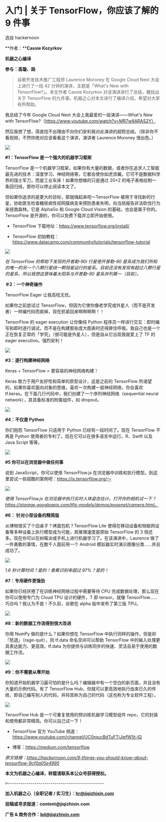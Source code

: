 # 入门 | 关于 TensorFlow，你应该了解的 9 件事

选自 hackernoon

**作者：****Cassie Kozyrkov**

**机器之心编译**

**参与：高璇、路**

> 谷歌开发技术推广工程师 Laurence Moroney 在 Google Cloud Next 大会上进行了一段 42 分钟的演讲，主题是「What's New with TensorFlow?」。本文作者 Cassie Kozyrkov 对该演讲进行了总结，概括出关于 TensorFlow 的九件事。机器之心对本文进行了编译介绍，希望对大家有所帮助。

我总结了今年 Google Cloud Next 大会上我最爱的一段演讲——What's New with TensorFlow?（https://www.youtube.com/watch?v=MR7w8ARAS2Y）

然后我想了想，简直找不出理由不向你们安利我对此演讲的超短总结。（除非你不看视频，不然你绝对应该看看这个演讲，演讲者 Laurence Moroney 很出色。）

![](https://mmbiz.qpic.cn/mmbiz_png/KmXPKA19gW8z8b8pQrp0s9dStZDzKIyLfD2rZUDUa13rV2QAp7ktbPXgRmqGebKEGBw0hgX4r7Vy70Qp2pBniaA/640?wx_fmt=png)

**#1：TensorFlow 是一个强大的机器学习框架**

TensorFlow 是一个机器学习框架，如果你有大量的数据，或者你在追求人工智能最先进的技术：深度学习、神经网络等，它都会使你如虎添翼。它可不是数据科学界的瑞士军刀，而是工业车床！如果你想做的只是通过 20×2 的电子表格绘制一条回归线，那你可以停止阅读本文了。

但如果你追求的是更大的目标，那就嗨起来吧～TensorFlow 被用于寻找新的行星，协助医生检查糖尿病性视网膜病变来预防患者失明，向当局报告非法砍伐行为来拯救森林。它是 AlphaGo 和 Google Cloud Vision 的基础，也会是属于你的。TensorFlow 是开源的，你可以免费下载并立即开始使用。

*   TensorFlow 下载地址：https://www.tensorflow.org/install/

*   TensorFlow 初始教程：https://www.datacamp.com/community/tutorials/tensorflow-tutorial

![](https://mmbiz.qpic.cn/mmbiz_gif/KmXPKA19gW8z8b8pQrp0s9dStZDzKIyLZ3heuTzBGdgMTicVuyIMqVh0aQECPjLmt7DebKZbrIFXhOYS58BHiboA/640?wx_fmt=gif)

*在 TensorFlow 的帮助下发现的开普勒-90i 行星使开普勒-90 星系成为我们所知的唯一的另一个八颗行星绕一颗恒星运行的星系。目前还没有发现有超过八颗行星的星系，所以我想这意味着太阳系与开普勒-90 星系并列第一（目前）。*

**＃2：一个神奇操作**

TensorFlow Eager 让我高枕无忧。

如果你之前尝试过 TensorFlow，但因为它使你像老学究或外星人（而不是开发者）一样编代码而疯掉，现在抓紧回来啊啊啊啊！！

TensorFlow 的 eager execution 让你像纯 Python 程序员一样进行交互：即时编写和即时逐行调试，而不是在构建那些庞大图表时还得屏住呼吸。我自己也是一个正在恢复正常的「学究」（很可能是外星人），但是自从它出现我就爱上了 TF 的 eager execution。强烈安利！

![](https://mmbiz.qpic.cn/mmbiz_png/KmXPKA19gW8z8b8pQrp0s9dStZDzKIyLmx872wxVvnffibiciclDO0Y8V4Vzjx76zPCw3N1BeI79aDTMqibHEGB3jw/640?wx_fmt=png)

**#3：逐行构建神经网络**

Keras + TensorFlow = 更容易的神经网络构建！

Keras 致力于用户友好性和简单的原型设计，这是之前的 TensorFlow 所渴望的。如果你喜欢面向对象的思维，喜欢一次构建一层神经网络，你会喜欢 tf.keras。在下面几行代码中，我们创建了一个序列神经网络（sequential neural network），其具备标准的附属组件，如 dropout。

![](https://mmbiz.qpic.cn/mmbiz_png/KmXPKA19gW8z8b8pQrp0s9dStZDzKIyLWh2ibLosIib6MnROFqIN76eMkeDwcMJCer4UBaL1BfGj5ImaR2dm0Pwg/640?wx_fmt=png)

**#4：不仅是 Python**

你们抱怨 TensorFlow 只适用于 Python 已经有一段时间了。现在 TensorFlow 不再是 Python 使用者的专利了。现在它可以在很多语言中运行，R、Swift 以及 Java Script 等等。

![](https://mmbiz.qpic.cn/mmbiz_png/KmXPKA19gW8z8b8pQrp0s9dStZDzKIyLWmzHOsypNStY1z2a16nQduDyPLFC7EEibyl22yxnqOhqwE3d62gbhEQ/640?wx_fmt=png)

**#5 你可以在浏览器中做任何事**

说到 JavaScript，你可以使用 TensorFlow.js 在浏览器中训练和执行模型。到这里尝试一些超酷的案例吧：https://js.tensorflow.org/～

![](https://mmbiz.qpic.cn/mmbiz_png/KmXPKA19gW8z8b8pQrp0s9dStZDzKIyLr1aveGzGhnxnAogT0LAVYzCRRFPLA0F39RpKsUoPJfuH87qEgU78Ug/640?wx_fmt=png)

*使用 TensorFlow.js 在浏览器中执行实时人体姿态估计。打开你的相机试一下？https://storage.googleapis.com/tfjs-models/demos/posenet/camera.html。*

**#6： 针对小型设备的精简版**

从博物馆买了个旧桌子？烤面包机？TensorFlow Lite 使得在移动设备和物联网设备等多种设备上执行模型成为可能，其推理速度是原始 TensorFlow 的 3 倍还多。现在你可以在树莓派或手机上进行机器学习了。在该演讲中，Laurence 做了一件勇敢的事情，在数千人面前用一个 Android 模拟器实时演示图像分类……并且成功了。

![](https://mmbiz.qpic.cn/mmbiz_png/KmXPKA19gW8z8b8pQrp0s9dStZDzKIyLjT88qm5aWlwOqYBJcYeMQwBdibQQNryj3ulibrAsVd21f51Bib7B3EazQ/640?wx_fmt=png)

*1.6 秒计算时间？是的！香蕉识别率超过 97%？是的！*

**#7：专用硬件更强劲**

如果你已经厌倦了在训练神经网络过程中需要等待 CPU 完成数据处理，那么现在你可以使用专门为 Cloud TPU 设计的硬件，T 即 tensor。就像 TensorFlow……巧合吗？我认为不是！不久前，谷歌在 alpha 版中发布了第三版 TPU。

![](https://mmbiz.qpic.cn/mmbiz_png/KmXPKA19gW8z8b8pQrp0s9dStZDzKIyLmISamvNtOm4QsqgyRsxmRpLfvp7Lqb9YKtcVWyjTfY7fxU5jJiaW2jg/640?wx_fmt=png)

**#8：新的数据工作流得到很大改进**

你用 NumPy 做的是什么？如果你想在 TensorFlow 中执行同样的操作，但是却「怒退」（rage-quit），则 tf.data 命名空间可以帮助 TensorFlow 中的输入处理更具表达能力、更高效。tf.data 为你提供与训练同步的快速、灵活且易于使用的数据工作流。

![](https://mmbiz.qpic.cn/mmbiz_png/KmXPKA19gW8z8b8pQrp0s9dStZDzKIyLQGlXpeib1ictzhLnGDxAaicq0G08SiaNUdOkcibaSh5bgibU7aqhAdNlIf6A/640?wx_fmt=png)

**#9：你不需要从零开始**

你知道开始机器学习最可怕的是什么吗？编辑器中有一个空白的新页面，并且没有大量的示例代码。有了 TensorFlow Hub，你就可以更高效地执行由来已久的传统，即自己编写别人的代码，并将其称为自己的代码（这也称为专业软件工程）。

![](https://mmbiz.qpic.cn/mmbiz_png/KmXPKA19gW8z8b8pQrp0s9dStZDzKIyL1sDtAFiaiaKXicT2trgoT7leZuMFOQDLBtyFaxibFBql3E4MQtZUanxzYQ/640?wx_fmt=png)

TensorFlow Hub 是一个可重复使用的预训练机器学习模型组件 repo，它的封装和使用都非常精简。你可以自己试一下！

*   TensorFlow 官方 YouTube 频道：https://www.youtube.com/channel/UC0rqucBdTuFTjJiefW5t-IQ

*   博客：https://medium.com/tensorflow

*原文链接：https://hackernoon.com/9-things-you-should-know-about-tensorflow-9cf0a05e4995*

****本文为机器之心编译，**转载请联系本公众号获得授权****。**

✄------------------------------------------------

**加入机器之心（全职记者 / 实习生）：hr@jiqizhixin.com**

**投稿或寻求报道：**content**@jiqizhixin.com**

**广告 & 商务合作：bd@jiqizhixin.com**
